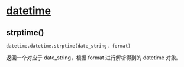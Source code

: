 # [datetime](https://docs.python.org/zh-cn/3/library/datetime.html?highlight=datetime#datetime.datetime.now)

## strptime()
```
datetime.datetime.strptime(date_string, format)
```
返回一个对应于 date_string，根据 format 进行解析得到的 datetime 对象。  
